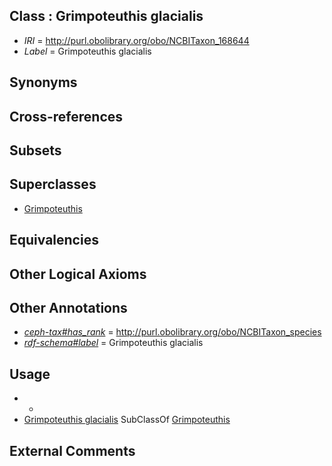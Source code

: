 
## Class : Grimpoteuthis glacialis

 * *IRI* = http://purl.obolibrary.org/obo/NCBITaxon_168644
 * *Label* = Grimpoteuthis glacialis

## Synonyms


## Cross-references


## Subsets


## Superclasses

 * [Grimpoteuthis](../../NCBITaxon/42/NCBITaxon_78442.md)

## Equivalencies


## Other Logical Axioms


## Other Annotations

 * *[ceph-tax#has_rank](../../ceph-tax#has/nk/ceph-tax#has_rank.md)* = http://purl.obolibrary.org/obo/NCBITaxon_species
 * *[rdf-schema#label](../../el/rdf-schema#label.md)* = Grimpoteuthis glacialis

## Usage

 * -
 * [Grimpoteuthis glacialis](../../NCBITaxon/44/NCBITaxon_168644.md) SubClassOf [Grimpoteuthis](../../NCBITaxon/42/NCBITaxon_78442.md)

## External Comments

